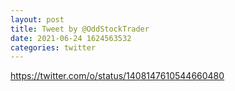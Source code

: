 ```yaml
--- 
layout: post 
title: Tweet by @OddStockTrader 
date: 2021-06-24 1624563532 
categories: twitter 
--- 
```

https://twitter.com/o/status/1408147610544660480